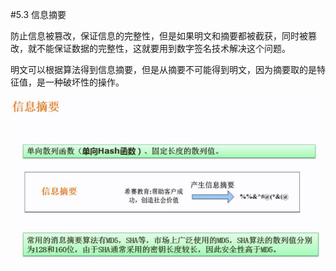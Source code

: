 #5.3 信息摘要

防止信息被篡改，保证信息的完整性，但是如果明文和摘要都被截获，同时被篡改，就不能保证数据的完整性，这就要用到数字签名技术解决这个问题。

明文可以根据算法得到信息摘要，但是从摘要不可能得到明文，因为摘要取的是特征值，是一种破坏性的操作。

![](/imgs/1.6.3-1信息摘要.png)